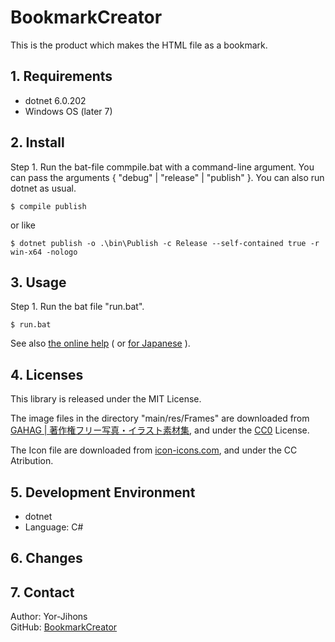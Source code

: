 # BookmarkCreator

This is the product which makes the HTML file as a bookmark.

## 1. Requirements

- dotnet 6.0.202
- Windows OS (later 7)

## 2. Install

Step 1. Run the bat-file commpile.bat with a command-line argument.
You can pass the arguments { "debug" | "release" | "publish" }.
You can also run dotnet as usual.

```
$ compile publish
```

or like

```
$ dotnet publish -o .\bin\Publish -c Release --self-contained true -r win-x64 -nologo
```

## 3. Usage

Step 1. Run the bat file "run.bat".

```
$ run.bat
```

See also [the online help](https://yor-jroom.com/help/en/bookmarkcreator.html) ( or [for Japanese](https://yor-jroom.com/help/ja/bookmarkcreator.html) ).

## 4. Licenses

This library is released under the MIT License.

The image files in the directory "main/res/Frames" are downloaded from [GAHAG | 著作権フリー写真・イラスト素材集](https://gahag.net/), and under the [CC0](https://creativecommons.org/share-your-work/public-domain/cc0) License.

The Icon file are downloaded from [icon-icons.com](https://icon-icons.com/ja/%E3%82%A2%E3%82%A4%E3%82%B3%E3%83%B3/%E3%82%A2%E3%83%97%E3%83%AA/129133), and under the CC Atribution.

## 5. Development Environment

- dotnet
- Language: C#

## 6. Changes

## 7. Contact

Author: Yor-Jihons  
GitHub: [BookmarkCreator](https://github.com/Yor-Jihons/bookmarkcreator)  
